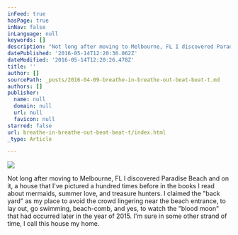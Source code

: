 ```yaml
---
inFeed: true
hasPage: true
inNav: false
inLanguage: null
keywords: []
description: "Not long after moving to Melbourne, FL I discovered Paradise Beach and on it, a house that I've pictured a hundred times before in the books I read about mermaids, summer love, and treasure hunters. I claimed the \"back yard\" as my place to avoid the crowd lingering near the beach entrance, to lay out, go swimming, beach-comb, and yes, to watch the \"blood moon\" that had occurred later in the year of 2015. I'm sure in some other strand of time, I call this house my home. "
datePublished: '2016-05-14T12:20:36.062Z'
dateModified: '2016-05-14T12:20:26.478Z'
title: ''
author: []
sourcePath: _posts/2016-04-09-breathe-in-breathe-out-beat-beat-t.md
authors: []
publisher:
  name: null
  domain: null
  url: null
  favicon: null
starred: false
url: breathe-in-breathe-out-beat-beat-t/index.html
_type: Article

---
```

![](https://the-grid-user-content.s3-us-west-2.amazonaws.com/5bede834-06e1-4bd6-bc31-2d9fddcf1be7.jpg)

Not long after moving to Melbourne, FL I discovered Paradise Beach and on it, a house that I've pictured a hundred times before in the books I read about mermaids, summer love, and treasure hunters. I claimed the "back yard" as my place to avoid the crowd lingering near the beach entrance, to lay out, go swimming, beach-comb, and yes, to watch the "blood moon" that had occurred later in the year of 2015\. I'm sure in some other strand of time, I call this house my home.